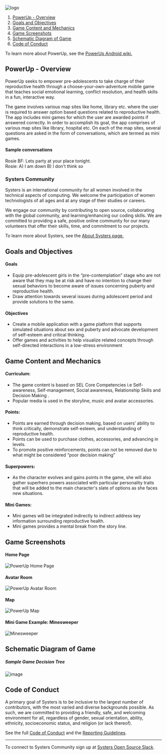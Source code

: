 ![logo](https://user-images.githubusercontent.com/24268711/33803115-e8dfded4-ddad-11e7-92f6-973ce0659488.png)
1. <a href="#overview">PowerUp - Overview</a>
2. <a href="#goals">Goals and Objectives</a>
3. <a href="#mechanics">Game Content and Mechanics</a>
4. <a href="#screenshots">Game Screenshots</a>
5. <a href="#diagram">Schematic Diagram of Game</a>
6. <a href="#code">Code of Conduct</a>

To learn more about PowerUp, see the [PowerUp Android wiki.](https://github.com/systers/powerup-android/wiki)

<a name="overview" />

## PowerUp - Overview  

PowerUp seeks to empower pre-adolescents to take charge of their reproductive health through a choose-your-own-adventure mobile game that teaches social emotional learning, conflict resolution, and health skills in a fun, interactive way.   

The game involves various map sites like home, library etc. where the user is required to answer option based questions related to reproductive health. The app includes mini games for which the user are awarded points if answered correctly. In order to accomplish its goal, the app comprises of various map sites like library, hospital etc. On each of the map sites, several questions are asked in the form of conversations, which are termed as mini games.

#### Sample conversations
Rosie BF: Lets party at your place tonight.   
Rosie: A) I am down       B) I don't think so 

### Systers Community
Systers is an international community for all women involved in the technical aspects of computing. We welcome the participation of women technologists of all ages and at any stage of their studies or careers.  

We engage our community by contributing to open source, collaborating with the global community, and learning/enhancing our coding skills.  We are committed to providing a safe, positive online community for our many volunteers that offer their skills, time, and commitment to our projects.

To learn more about Systers, see the [About Systers page.](https://github.com/systers/powerup-android/wiki/About-Systers)

<a name="goals" />

## Goals and Objectives

#### Goals
* Equip pre-adolescent girls in the “pre-contemplation” stage who are not aware that they may be at risk and have no intention to change their sexual behaviors to become aware of issues concerning puberty and reproductive health.
* Draw attention towards several issues during adolescent period and provide solutions to the same.

#### Objectives
* Create a mobile application with a game platform that supports simulated situations about sex and puberty and advocate development of self-esteem and critical thinking.
* Offer games and activities to help visualize related concepts through self-directed interactions in a low-stress environment

<a name="mechanics" />

## Game Content and Mechanics 
#### Curriculum:
* The game content is based on SEL Core Competencies i.e Self-awareness, Self-management, Social awareness, Relationship Skills and Decision Making . 
* Popular media is used in the storyline, music and avatar accessories.

#### Points:
* Points are earned through decision making, based on users’ ability to think critically, demonstrate self-esteem, and understanding of reproductive health.
* Points can be used to purchase clothes, accessories, and advancing in levels.
* To promote positive reinforcements, points can not be removed due to what 
might be considered “poor decision making” 

#### Superpowers:
* As the character evolves and gains points in the game, she will also gather superhero powers associated with particular personality traits that will be added to the main character's slate of options as she faces new situations.

#### Mini Games: 
* Mini games will be integrated indirectly to indirect address key information surrounding reproductive health.
* Mini games provides a mental break from the story line.

<a name="screenshots" />

## Game Screenshots

#### Home Page
﻿![PowerUp Home Page](https://c1.staticflickr.com/5/4591/38458471654_9b5771429c_b.jpg)

#### Avatar Room
![PowerUp Avatar Room](https://c1.staticflickr.com/5/4601/25248476408_6964d5b56a_b.jpg)

#### Map
![PowerUp Map](https://c1.staticflickr.com/5/4739/39135821742_fc25f46e24_b.jpg)

#### Mini Game Example: Minesweeper
![Minesweeper](https://c1.staticflickr.com/5/4587/39135821422_83821d39df_b.jpg)

<a name="diagram" />

## Schematic Diagram of Game
	
##### Sample Game Decision Tree 

![image](https://user-images.githubusercontent.com/24268711/33802948-ceeca5f6-dda9-11e7-8aed-4118831158cd.png)

<a name="code" />

## Code of Conduct
A primary goal of Systers is to be inclusive to the largest number of contributors, with the most varied and diverse backgrounds possible. As such, we are committed to providing a friendly, safe, and welcoming environment for all, regardless of gender, sexual orientation, ability, ethnicity, socioeconomic status, and religion (or lack thereof).

See the full [Code of Conduct](https://github.com/systers/powerup-iOS/blob/develop/code_of_conduct.md) and the [Reporting Guidelines](https://github.com/systers/powerup-iOS/blob/develop/reporting_guidelines.md).

***

To connect to Systers Community sign up at  [Systers Open Source Slack](http://systers.io/slack-systers-opensource/).


		


				
			
		
		
				
			
		





